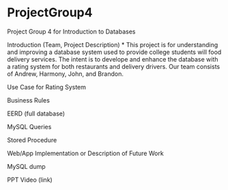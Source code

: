 # ProjectGroup4
Project Group 4 for Introduction to Databases

Introduction (Team, Project Description)
      * This project is for understanding and improving a database system used to provide college students will food delivery services. The intent is to develope and enhance the           database with a rating system for both restaurants and delivery drivers. Our team consists of Andrew, Harmony, John, and Brandon.

Use Case for Rating System

Business Rules

EERD (full database)

MySQL Queries

Stored Procedure

Web/App Implementation or Description of Future Work

MySQL dump

PPT Video (link)
